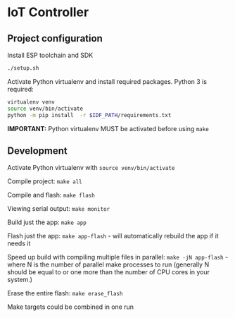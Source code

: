IoT Controller
==============

Project configuration
---------------------

Install ESP toolchain and SDK
```bash
./setup.sh
```

Activate Python virtualenv and install required packages. Python 3 is required:
```bash
virtualenv venv
source venv/bin/activate
python -m pip install  -r $IDF_PATH/requirements.txt
```

**IMPORTANT:** Python virtualenv MUST be activated before using `make`


Development
-----------

Activate Python virtualenv with `source venv/bin/activate`

Compile project: `make all`

Compile and flash: `make flash`

Viewing serial output: `make monitor`

Build just the app: `make app`

Flash just the app: `make app-flash` - will automatically rebuild the app if it needs it

Speed up build with compiling multiple files in parallel: `make -jN app-flash` - where N is the number of parallel make processes to run (generally N should be equal to or one more than the number of CPU cores in your system.)

Erase the entire flash: `make erase_flash`

Make targets could be combined in one run

